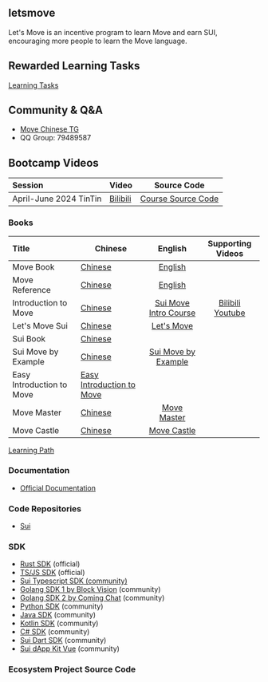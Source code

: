 ## letsmove
Let's Move is an incentive program to learn Move and earn SUI, encouraging more people to learn the Move language.

## Rewarded Learning Tasks
[Learning Tasks](./task)

## Community & Q&A
- [Move Chinese TG](https://t.me/move_cn)
- QQ Group: 79489587

## Bootcamp Videos
| Session            | Video                                              |                    Source Code                    |
|:-----------------|-------------------------------------------------|:----------------------------------------:|
| April-June 2024 TinTin | [Bilibili](https://www.bilibili.com/video/BV1Rm42177Kx) | [Course Source Code](https://github.com/move-cn/tintin-bootcamp) |

### Books
| Title                  | Chinese                                              |                          English                          |                           Supporting Videos                            |
|:--------------------|-------------------------------------------------|:----------------------------------------------------:|:---------------------------------------------------------:|
| Move Book           | [Chinese](https://move.sui-book.com/index.html)      |             [English](https://move-book.com/)             |                                                   |
| Move Reference      | [Chinese](https://reference.sui-book.com/index.html) |        [English](https://move-book.com/reference/)        |                                                   |
| Introduction to Move | [Chinese](https://intro-zh.sui-book.com/)            | [Sui Move Intro Course](https://intro.sui-book.com/) |     [Bilibili](https://www.bilibili.com/video/BV1RY411v7YU)  [Youtube](https://www.youtube.com/watch?v=lZHjmo2ngu0)                          |
| Let's Move Sui      | [Chinese](https://movesui.sui-book.com/)             |        [Let's Move](https://letsmovesui.com/)        |                                                     |
| Sui Book            | [Chinese](https://sui-book.com)                      |                                                      |  |
| Sui Move by Example | [Chinese](https://examples.sui-book.com/)            |   [Sui Move by Example](https://examples.sui.io/)    |                                                       |
| Easy Introduction to Move | [Easy Introduction to Move](https://easy.sui-book.com/)          |                                                      |                                                     |
| Move Master         | [Chinese](https://master.sui-book.com/)                |       [Move Master](https://metaschool.so/sui)        |                                                     |
| Move Castle         | [Chinese](https://movecastle.sui-book.com/)                |       [Move Castle](https://learn.movecastle.info/courses/move-on-sui)        |                                                     |

[Learning Path](learning_map.md)

### Documentation
- [Official Documentation](https://docs.sui.io/)

### Code Repositories
- [Sui](https://github.com/MystenLabs/sui)

### SDK

- [Rust SDK](https://docs.sui.io/devnet/build/rust-sdk) (official)
- [TS/JS SDK](https://github.com/MystenLabs/sui/tree/main/sdk/typescript) (official)
- [Sui Typescript SDK (community)](https://github.com/scallop-io/sui-kit)
- [Golang SDK 1 by Block Vision](https://github.com/block-vision/sui-go-sdk) (community)
- [Golang SDK 2 by Coming Chat](https://github.com/coming-chat/go-sui-sdk) (community)
- [Python SDK](https://github.com/FrankC01/pysui) (community)
- [Java SDK](https://github.com/GrapeBaBa/sui4j) (community)
- [Kotlin SDK](https://github.com/cosmostation/suikotlin) (community)
- [C# SDK](https://github.com/naami-finance/SuiNet) (community)
- [Sui Dart SDK](https://github.com/mofalabs/sui) (community)
- [Sui dApp Kit Vue](https://github.com/SuiCraftTeam/Sui-dApp-Kit-Vue/) (community)
### Ecosystem Project Source Code

